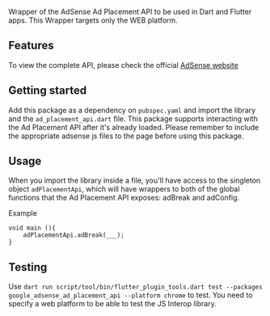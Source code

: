 
Wrapper of the AdSense Ad Placement API to be used in Dart and Flutter apps.
This Wrapper targets only the WEB platform.

## Features

To view the complete API, please check the official [AdSense website](https://developers.google.com/ad-placement/apis)

## Getting started

Add this package as a dependency on `pubspec.yaml` and import the library and the `ad_placement_api.dart` file.
This package supports interacting with the Ad Placement API after it's already loaded. Please remember to include the appropriate adsense js files to the page before using this package.


## Usage

When you import the library inside a file, you'll have access to the singleton object `adPlacementApi`, which will have wrappers to both of the global functions that the Ad Placement API exposes: adBreak and adConfig.

Example
```
void main (){
    adPlacementApi.adBreak(___);
}

```

## Testing

Use `dart run script/tool/bin/flutter_plugin_tools.dart test --packages google_adsense_ad_placement_api --platform chrome` to test.
You need to specify a web platform to be able to test the JS Interop library.